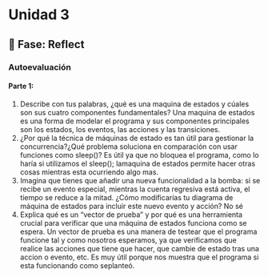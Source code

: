 # Unidad 3
## 🤔 Fase: Reflect
### Autoevaluación
#### Parte 1:
1. Describe con tus palabras, ¿qué es una maquina de estados y cúales son sus cuatro componentes fundamentales?
   Una maquina de estados es una forma de modelar el programa y sus componentes principales son los estados, los eventos, las acciones y las transiciones.
2. ¿Por qué la técnica de máquinas de estado es tan útil para gestionar la concurrencia?¿Qué problema soluciona en comparación con usar funciones como sleep()?
   Es útil ya que no bloquea el programa, como lo haría si utilizamos el sleep(); lamaquina de estados permite hacer otras cosas mientras esta ocurriendo algo mas.
3. Imagina que tienes que añadir una nueva funcionalidad a la bomba: si se recibe un evento especial, mientras la cuenta regresiva está activa, el tiempo se reduce a la mitad. ¿Cómo modificarías tu diagrama de máquina de estados para incluir este nuevo evento y acción?
   No sé
4. Explica qué es un “vector de prueba” y por qué es una herramienta crucial para verificar que una máquina de estados funciona como se espera.
   Un vector de prueba es una manera de testear que el programa funcione tal y como nosotros esperamos, ya que verificamos que realice las acciones que tiene que hacer, que cambie de estado tras una accion o evento, etc. Es muy útil porque nos muestra que el programa si esta funcionando como seplanteó.

   
